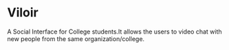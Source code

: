# Viloir
A Social Interface for College students.It allows the users to video chat with new people from the same organization/college.
